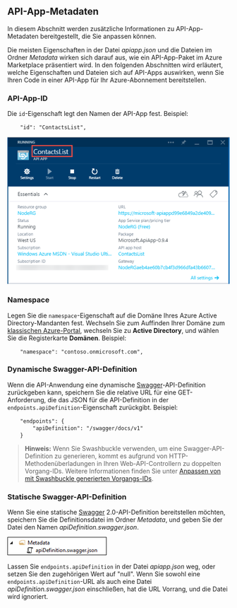 ## API-App-Metadaten

In diesem Abschnitt werden zusätzliche Informationen zu API-App-Metadaten bereitgestellt, die Sie anpassen können.

Die meisten Eigenschaften in der Datei *apiapp.json* und die Dateien im Ordner *Metadata* wirken sich darauf aus, wie ein API-App-Paket im Azure Marketplace präsentiert wird. In den folgenden Abschnitten wird erläutert, welche Eigenschaften und Dateien sich auf API-Apps auswirken, wenn Sie Ihren Code in einer API-App für Ihr Azure-Abonnement bereitstellen.

### API-App-ID 

Die `id`-Eigenschaft legt den Namen der API-App fest. Beispiel:

		"id": "ContactsList",

![](./media/app-service-api-direct-deploy-metadata/apiappname.png)

### Namespace

Legen Sie die `namespace`-Eigenschaft auf die Domäne Ihres Azure Active Directory-Mandanten fest. Wechseln Sie zum Auffinden Ihrer Domäne zum [klassischen Azure-Portal](https://manage.windowsazure.com/), wechseln Sie zu **Active Directory**, und wählen Sie die Registerkarte **Domänen**. Beispiel:

		"namespace": "contoso.onmicrosoft.com",

### Dynamische Swagger-API-Definition

Wenn die API-Anwendung eine dynamische [Swagger](http://swagger.io/)-API-Definition zurückgeben kann, speichern Sie die relative URL für eine GET-Anforderung, die das JSON für die API-Definition in der `endpoints.apiDefinition`-Eigenschaft zurückgibt. Beispiel:

		"endpoints": {
		    "apiDefinition": "/swagger/docs/v1"
		}

> **Hinweis:** Wenn Sie Swashbuckle verwenden, um eine Swagger-API-Definition zu generieren, kommt es aufgrund von HTTP-Methodenüberladungen in Ihren Web-API-Controllern zu doppelten Vorgang-IDs. Weitere Informationen finden Sie unter [Anpassen von mit Swashbuckle generierten Vorgangs-IDs](../article/app-service-api/app-service-api-dotnet-swashbuckle-customize.md).
  
### Statische Swagger-API-Definition

Wenn Sie eine statische [Swagger](http://swagger.io/) 2.0-API-Definition bereitstellen möchten, speichern Sie die Definitionsdatei im Ordner *Metadata*, und geben Sie der Datei den Namen *apiDefinition.swagger.json*.

![](./media/app-service-api-direct-deploy-metadata/apidefinmetadata.png)

Lassen Sie `endpoints.apiDefinition` in der Datei *apiapp.json* weg, oder setzen Sie den zugehörigen Wert auf "null". Wenn Sie sowohl eine `endpoints.apiDefinition`-URL als auch eine Datei *apiDefinition.swagger.json* einschließen, hat die URL Vorrang, und die Datei wird ignoriert.

<!---HONumber=62-->